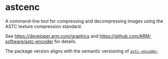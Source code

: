 # astcenc

A command-line tool for compressing and decompressing images using the ASTC texture compression standard.

See https://developer.arm.com/graphics and https://github.com/ARM-software/astc-encoder for details.

The package version aligns with the semantic versioning of [`astc-encoder`](https://github.com/ARM-software/astc-encoder).
